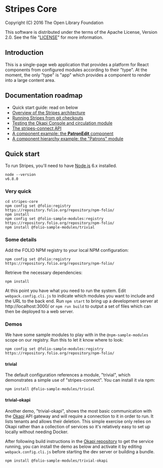 # Stripes Core

Copyright (C) 2016 The Open Library Foundation

This software is distributed under the terms of the Apache License,
Version 2.0. See the file "[LICENSE](LICENSE)" for more information.

## Introduction

This is a single-page web application that provides a platform for React components from configured modules according to their "type". At the moment, the only "type" is "app" which provides a component to render into a large content area.


## Documentation roadmap

* Quick start guide: read on below
* [Overview of the Stripes architecture](doc/overview.md)
* [Running Stripes from git checkouts](doc/building-from-git-checkouts.md)
* [Testing the Okapi Console and circulation module](https://github.com/folio-org/stripes-experiments/blob/master/okapi-console/testing-the-circulation-module.md)
* [The stripes-connect API](https://github.com/folio-org/stripes-connect/blob/master/api.md)
* [A component example: the **PatronEdit** component](doc/component-example.md)
* [A component hierarchy example: the "Patrons" module](doc/component-hierarchy.md)


## Quick start

To run Stripes, you'll need to have [Node.js](https://nodejs.org/) 6.x installed.
```
node --version
v6.8.0
```

### Very quick

```
cd stripes-core
npm config set @folio:registry https://repository.folio.org/repository/npm-folio/
npm install
npm config set @folio-sample-modules:registry https://repository.folio.org/repository/npm-folio/
npm install @folio-sample-modules/trivial
```

### Some details

Add the FOLIO NPM registry to your local NPM configuration:

`npm config set @folio:registry https://repository.folio.org/repository/npm-folio/`

Retrieve the necessary dependencies:

`npm install`

At this point you have what you need to run the system. Edit `webpack.config.cli.js` to indicate which modules you want to include and the URL to the back end. Run `npm start` to bring up a development server at http://localhost:3000/ or `npm run build` to output a set of files which can then be deployed to a web server.

### Demos

We have some sample modules to play with in the `@npm-sample-modules` scope on our registry. Run this to let it know where to look:

`npm config set @folio-sample-modules:registry https://repository.folio.org/repository/npm-folio/`

#### trivial

The default configuration references a module, "trivial", which demonstrates a simple use of "stripes-connect". You can install it via npm:

`npm install @folio-sample-modules/trivial`

#### trivial-okapi

Another demo, "trivial-okapi", shows the most basic communication with the [Okapi](https://github.com/folio-org/okapi) API gateway and will require a connection to it in order to run. It lists tenants and allows their deletion. This simple exercise only relies on Okapi rather than a collection of services so it's relatively easy to set up locally without needing Docker.

After following build instructions in the [Okapi repository](https://github.com/folio-org/okapi) to get the service running, you can install the demo as below and activate it by editing `webpack.config.cli.js` before starting the dev server or building a bundle.

`npm install @folio-sample-modules/trivial-okapi`

